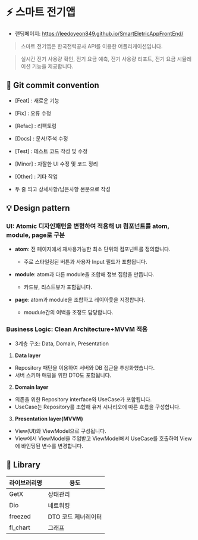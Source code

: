 # ⚡️ 스마트 전기앱
- 랜딩페이지: https://leedoyeon849.github.io/SmartEletricAppFrontEnd/

> 스마트 전기앱은 한국전력공사 API를 이용한 어플리케이션입니다.

> 실시간 전기 사용량 확인, 전기 요금 예측, 전기 사용량 리포트, 전기 요금 시뮬레이션 기능을 제공합니다.


## 🌱 Git commit convention

- [Feat] : 새로운 기능
- [Fix] : 오류 수정
- [Refac] : 리팩토링
- [Docs] : 문서/주석 수정
- [Test] : 테스트 코드 작성 및 수정
- [Minor] : 자잘한 UI 수정 및 코드 정리
- [Other] : 기타 작업

- 두 줄 띄고 상세사항/남은사항 본문으로 작성


## 💡 Design pattern

### UI: Atomic 디자인패턴을 변형하여 적용해 UI 컴포넌트를 atom, module, page로 구분

- **atom**: 전 페이지에서 재사용가능한 최소 단위의 컴포넌트를 정의합니다.
  - 주로 스타일링된 버튼과 사용자 Input 필드가 포함됩니다.

- **module**: atom과 다른 module을 조합해 정보 집합을 만듭니다.
  - 카드뷰, 리스트뷰가 포함됩니다.

- **page**: atom과 module을 조합하고 레이아웃을 지정합니다.
  - moudule간의 여백을 조정도 담당합니다.


### Business Logic: Clean Architecture+MVVM 적용

- 3계층 구조: Data, Domain, Presentation
1. **Data layer**
  - Repository 패턴을 이용하여 서버와 DB 접근을 추상화헀습니다. 
  - 서버 스키마 매핑을 위한 DTO도 포함됩니다.
2. **Domain layer**
  -  의존을 위한 Repository interface와 UseCase가 포함됩니다. 
  -  UseCase는 Repository를 조합해 유저 시나리오에 따른 흐름을 구성합니다.
3. **Presentation layer(MVVM)**
  - View(UI)와 ViewModel으로 구성됩니다.
  - View에서 ViewModel을 주입받고 ViewModel에서 UseCase를 호출하여 View에 바인딩된 변수를 변경합니다.


## 📘 Library
**라이브러리명** | **용도**
---|---
GetX | 상태관리
Dio | 네트워킹
freezed | DTO 코드 제너레이터
fl_chart | 그래프



